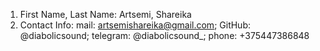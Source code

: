 1. First Name, Last Name: Artsemi, Shareika
2. Contact Info: mail: artsemishareika@gmail.com; GitHub: @diabolicsound; telegram: @diabolicsound_; phone: +375447386848 

